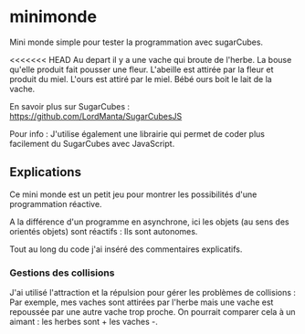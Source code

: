 # minimonde
Mini monde simple pour tester la programmation avec sugarCubes.

<<<<<<< HEAD
Au depart il y a une vache qui broute de l'herbe.
La bouse qu'elle produit fait pousser une fleur.
L'abeille est attirée par la fleur et produit du miel.
L'ours est attiré par le miel.
Bébé ours boit le lait de la vache.

En savoir plus sur SugarCubes : https://github.com/LordManta/SugarCubesJS

Pour info :
J'utilise également une librairie qui permet de coder plus facilement du SugarCubes avec JavaScript.

## Explications
Ce mini monde est un petit jeu pour montrer les possibilités d'une programmation réactive.

A la différence d'un programme en asynchrone, ici les objets (au sens des orientés objets) sont réactifs : Ils sont autonomes.
 
Tout au long du code j'ai inséré des commentaires explicatifs.


### Gestions des collisions
J'ai utilisé l'attraction et la répulsion pour gérer les problèmes de collisions :
Par exemple, mes vaches sont attirées par l'herbe mais une vache est repoussée par une autre vache trop proche.
On pourrait comparer cela à un aimant : les herbes sont + les vaches -.